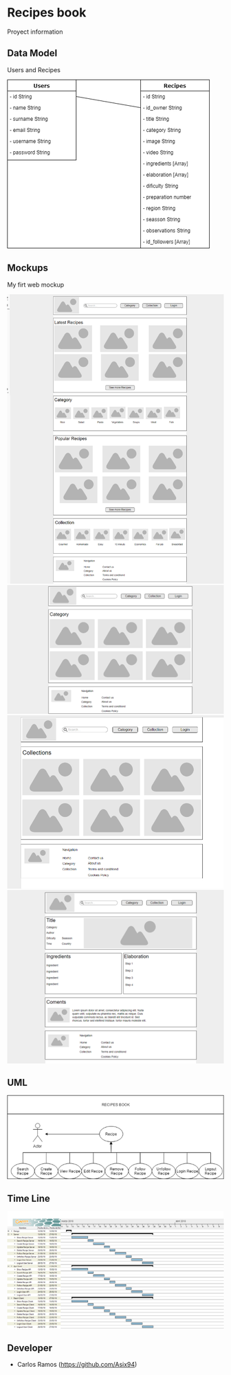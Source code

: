 # Recipes book

Proyect information 

## Data Model

Users and Recipes

![Data Model](desing/model-data/Data_Model_2.png)

## Mockups

My firt web mockup

![Home](desing/mockups/Home.png) 
![Category](desing/mockups/Category.png)
![Collections](desing/mockups/Collections.png)
![Recipes](desing/mockups/Recipe.png)

## UML

![Use Case](desing/uml/UML_Recipes.png)

## Time Line

![Diagram Time](desing/Flow-time/Recipes_Book.png)

## Developer

* Carlos Ramos (https://github.com/Asix94)